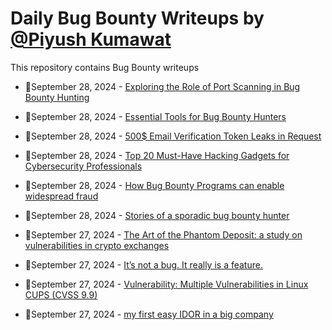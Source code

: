 # Daily Bug Bounty Writeups by [@Piyush Kumawat](https://twitter.com/piyush_supiy) 
This repository contains Bug Bounty writeups

<!-- BLOG-POST-LIST:START -->
 - 💯September 28, 2024 - [Exploring the Role of Port Scanning in Bug Bounty Hunting](https://bevijaygupta.medium.com/exploring-the-role-of-port-scanning-in-bug-bounty-hunting-a365e9006b6e?source=rss------bug_bounty-5) 

 - 💯September 28, 2024 - [Essential Tools for Bug Bounty Hunters](https://medium.com/@jatniwalafizza786/essential-tools-for-bug-bounty-hunters-3c2788cf64ae?source=rss------bug_bounty-5) 

 - 💯September 28, 2024 - [500$ Email Verification Token Leaks in Request](https://medium.com/@0xchoudhary/500-email-verification-token-leaks-in-request-4f0b5ff4b121?source=rss------bug_bounty-5) 

 - 💯September 28, 2024 - [Top 20 Must-Have Hacking Gadgets for Cybersecurity Professionals](https://medium.com/@ajaynaikhack/top-20-must-have-hacking-gadgets-for-cybersecurity-professionals-bec4dfe896cf?source=rss------bug_bounty-5) 

 - 💯September 28, 2024 - [How Bug Bounty Programs can enable widespread fraud](https://medium.com/@hacktheplanet/how-bug-bounty-programs-can-enable-widespread-fraud-b027f36a49ef?source=rss------bug_bounty-5) 

 - 💯September 28, 2024 - [Stories of a sporadic bug bounty hunter](https://jayaye15.medium.com/stories-of-a-sporadic-bug-bounty-hunter-a09cd32cf0a2?source=rss------bug_bounty-5) 

 - 💯September 27, 2024 - [The Art of the Phantom Deposit: a study on vulnerabilities in crypto exchanges](https://medium.com/@silviosaturnowk/the-art-of-the-phantom-deposit-a-study-on-vulnerabilities-in-crypto-exchanges-3a356153bfe2?source=rss------bug_bounty-5) 

 - 💯September 27, 2024 - [It’s not a bug. It really is a feature.](https://medium.com/@info_11548/its-not-a-bug-it-really-is-a-feature-b758f1454970?source=rss------bug_bounty-5) 

 - 💯September 27, 2024 - [Vulnerability: Multiple Vulnerabilities in Linux CUPS &lpar;CVSS 9.9&rpar;](https://infosecwriteups.com/vulnerability-multiple-vulnerabilities-in-linux-cups-cvss-9-9-49dbdcd73cb0?source=rss------bug_bounty-5) 

 - 💯September 27, 2024 - [my first easy IDOR in a big company](https://medium.com/@malikirtizameg/my-first-easy-idor-in-a-big-company-104ee6c4a7ff?source=rss------bug_bounty-5) 
<!-- BLOG-POST-LIST:END -->
